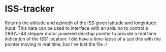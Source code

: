 # ISS-tracker
Returns the altitude and azimuth of the ISS given latitude and longintude input. This data can be used to interface with an arduino to control a 28BYJ-48 stepper motor powered desktop pointer to provide a real time indication of the ISS' location. I did have a time-lapse of a just this with the pointer moving in real time, but I've lost the file :/ 
